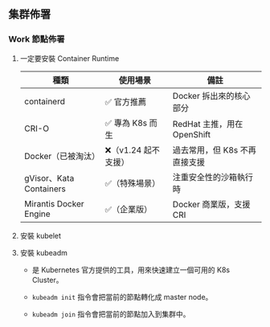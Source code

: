 ## 集群佈署

### Work 節點佈署
1. 一定要安裝 Container Runtime

    |種類|使用場景|備註|
    |--|--|--|
    |containerd|✅ 官方推薦|Docker 拆出來的核心部分|
    |CRI-O|✅ 專為 K8s 而生|RedHat 主推，用在 OpenShift|
    |Docker（已被淘汰）|❌（v1.24 起不支援）|過去常用，但 K8s 不再直接支援|
    |gVisor、Kata Containers|✅（特殊場景）|注重安全性的沙箱執行時|
    |Mirantis Docker Engine|✅（企業版）|Docker 商業版，支援 CRI|


2. 安裝 kubelet


3. 安裝 kubeadm

    * 是 Kubernetes 官方提供的工具，用來快速建立一個可用的 K8s Cluster。

    * `kubeadm init` 指令會把當前的節點轉化成 master node。

    * `kubeadm join` 指令會把當前的節點加入到集群中。